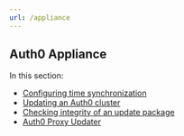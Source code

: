 ```yaml
---
url: /appliance
---
```


## Auth0 Appliance

In this section:

-  [Configuring time synchronization](@@env.BASE_URL@@/appliance/clock)
-  [Updating an Auth0 cluster](@@env.BASE_URL@@/appliance/update)
-  [Checking integrity of an update package](@@env.BASE_URL@@/appliance/checksum)
-  [Auth0 Proxy Updater](@@env.BASE_URL@@/appliance/proxy-updater)
